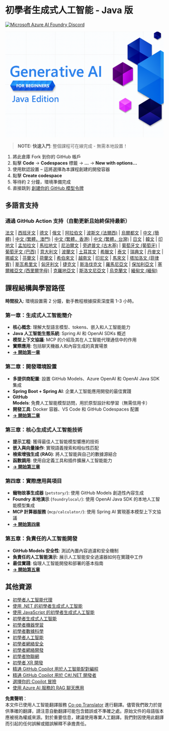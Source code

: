 <!--
CO_OP_TRANSLATOR_METADATA:
{
  "original_hash": "2ee0f50497c11d1941347ac61fb017a9",
  "translation_date": "2025-07-21T15:51:23+00:00",
  "source_file": "README.md",
  "language_code": "hk"
}
-->
# 初學者生成式人工智能 - Java 版
[![Microsoft Azure AI Foundry Discord](https://dcbadge.limes.pink/api/server/ByRwuEEgH4)](https://discord.com/invite/ByRwuEEgH4)

![初學者生成式人工智能 - Java 版](../../translated_images/beg-genai-series.61edc4a6b2cc54284fa2d70eda26dc0ca2669e26e49655b842ea799cd6e16d2a.hk.png)

> **NOTE: 快速入門**: 整個課程可在線完成 - 無需本地設置！
1. 將此倉庫 Fork 到你的 GitHub 帳戶
2. 點擊 **Code** → **Codespaces** 標籤 → **...** → **New with options...**
3. 使用默認設置 – 這將選擇為本課程創建的開發容器
4. 點擊 **Create codespace**
5. 等待約 2 分鐘，環境準備完成
6. 直接跳到 [創建你的 GitHub 模型令牌](./02-SetupDevEnvironment/README.md#step-2-create-a-github-personal-access-token)

## 多語言支持

### 通過 GitHub Action 支持（自動更新且始終保持最新）

[法文](../fr/README.md) | [西班牙文](../es/README.md) | [德文](../de/README.md) | [俄文](../ru/README.md) | [阿拉伯文](../ar/README.md) | [波斯文 (法爾西)](../fa/README.md) | [烏爾都文](../ur/README.md) | [中文 (簡體)](../zh/README.md) | [中文 (繁體，澳門)](../mo/README.md) | [中文 (繁體，香港)](./README.md) | [中文 (繁體，台灣)](../tw/README.md) | [日文](../ja/README.md) | [韓文](../ko/README.md) | [印地文](../hi/README.md) | [孟加拉文](../bn/README.md) | [馬拉地文](../mr/README.md) | [尼泊爾文](../ne/README.md) | [旁遮普文 (古木基)](../pa/README.md) | [葡萄牙文 (葡萄牙)](../pt/README.md) | [葡萄牙文 (巴西)](../br/README.md) | [意大利文](../it/README.md) | [波蘭文](../pl/README.md) | [土耳其文](../tr/README.md) | [希臘文](../el/README.md) | [泰文](../th/README.md) | [瑞典文](../sv/README.md) | [丹麥文](../da/README.md) | [挪威文](../no/README.md) | [芬蘭文](../fi/README.md) | [荷蘭文](../nl/README.md) | [希伯來文](../he/README.md) | [越南文](../vi/README.md) | [印尼文](../id/README.md) | [馬來文](../ms/README.md) | [塔加洛文 (菲律賓)](../tl/README.md) | [斯瓦希里文](../sw/README.md) | [匈牙利文](../hu/README.md) | [捷克文](../cs/README.md) | [斯洛伐克文](../sk/README.md) | [羅馬尼亞文](../ro/README.md) | [保加利亞文](../bg/README.md) | [塞爾維亞文 (西里爾字母)](../sr/README.md) | [克羅地亞文](../hr/README.md) | [斯洛文尼亞文](../sl/README.md) | [烏克蘭文](../uk/README.md) | [緬甸文 (緬甸)](../my/README.md)

## 課程結構與學習路徑

**時間投入**: 環境設置需 2 分鐘，動手教程根據探索深度需 1-3 小時。

### **第一章：生成式人工智能簡介**
- **核心概念**: 理解大型語言模型、tokens、嵌入和人工智能能力
- **Java 人工智能生態系統**: Spring AI 和 OpenAI SDKs 概述
- **模型上下文協議**: MCP 的介紹及其在人工智能代理通信中的作用
- **實際應用**: 包括聊天機器人和內容生成的真實場景
- **[→ 開始第一章](./01-IntroToGenAI/README.md)**

### **第二章：開發環境設置**
- **多提供商配置**: 設置 GitHub Models、Azure OpenAI 和 OpenAI Java SDK 集成
- **Spring Boot + Spring AI**: 企業人工智能應用開發的最佳實踐
- **GitHub Models**: 免費人工智能模型訪問，用於原型設計和學習（無需信用卡）
- **開發工具**: Docker 容器、VS Code 和 GitHub Codespaces 配置
- **[→ 開始第二章](./02-SetupDevEnvironment/README.md)**

### **第三章：核心生成式人工智能技術**
- **提示工程**: 獲得最佳人工智能模型響應的技術
- **嵌入與向量操作**: 實現語義搜索和相似性匹配
- **檢索增強生成 (RAG)**: 將人工智能與自己的數據源結合
- **函數調用**: 使用自定義工具和插件擴展人工智能能力
- **[→ 開始第三章](./03-CoreGenerativeAITechniques/README.md)**

### **第四章：實際應用與項目**
- **寵物故事生成器** (`petstory/`): 使用 GitHub Models 創造性內容生成
- **Foundry 本地演示** (`foundrylocal/`): 使用 OpenAI Java SDK 的本地人工智能模型集成
- **MCP 計算器服務** (`mcp/calculator/`): 使用 Spring AI 實現基本模型上下文協議
- **[→ 開始第四章](./04-PracticalSamples/README.md)**

### **第五章：負責任的人工智能開發**
- **GitHub Models 安全性**: 測試內置內容過濾和安全機制
- **負責任的人工智能演示**: 展示人工智能安全過濾器如何在實踐中工作
- **最佳實踐**: 倫理人工智能開發和部署的基本指南
- **[→ 開始第五章](./05-ResponsibleGenAI/README.md)**

## 其他資源 

- [初學者人工智能代理](https://github.com/microsoft/ai-agents-for-beginners)
- [使用 .NET 的初學者生成式人工智能](https://github.com/microsoft/Generative-AI-for-beginners-dotnet)
- [使用 JavaScript 的初學者生成式人工智能](https://github.com/microsoft/generative-ai-with-javascript)
- [初學者生成式人工智能](https://github.com/microsoft/generative-ai-for-beginners)
- [初學者機器學習](https://aka.ms/ml-beginners)
- [初學者數據科學](https://aka.ms/datascience-beginners)
- [初學者人工智能](https://aka.ms/ai-beginners)
- [初學者網絡安全](https://github.com/microsoft/Security-101)
- [初學者網絡開發](https://aka.ms/webdev-beginners)
- [初學者物聯網](https://aka.ms/iot-beginners)
- [初學者 XR 開發](https://github.com/microsoft/xr-development-for-beginners)
- [精通 GitHub Copilot 用於人工智能配對編程](https://aka.ms/GitHubCopilotAI)
- [精通 GitHub Copilot 用於 C#/.NET 開發者](https://github.com/microsoft/mastering-github-copilot-for-dotnet-csharp-developers)
- [選擇你的 Copilot 冒險](https://github.com/microsoft/CopilotAdventures)
- [使用 Azure AI 服務的 RAG 聊天應用](https://github.com/Azure-Samples/azure-search-openai-demo-java)

**免責聲明**：  
本文件已使用人工智能翻譯服務 [Co-op Translator](https://github.com/Azure/co-op-translator) 進行翻譯。儘管我們致力於提供準確的翻譯，請注意自動翻譯可能包含錯誤或不準確之處。原始文件的母語版本應被視為權威來源。對於重要信息，建議使用專業人工翻譯。我們對因使用此翻譯而引起的任何誤解或錯誤解釋不承擔責任。